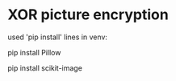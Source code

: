 # XOR picture encryption
 
used 'pip install' lines in venv:

pip install Pillow

pip install scikit-image
